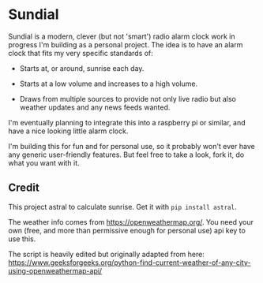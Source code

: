 # Sundial

Sundial is a modern, clever (but not 'smart') radio alarm clock work in progress I'm building as a personal project. The idea is to have an alarm clock that fits my very specific standards of:

* Starts at, or around, sunrise each day.

* Starts at a low volume and increases to a high volume.

* Draws from multiple sources to provide not only live radio but also weather updates and any news feeds wanted.

I'm eventually planning to integrate this into a raspberry pi or similar, and have a nice looking little alarm clock.

I'm building this for fun and for personal use, so it probably won't ever have any generic user-friendly features. But feel free to take a look, fork it, do what you want with it.

## Credit

This project astral to calculate sunrise. Get it with `pip install astral`.

The weather info comes from https://openweathermap.org/. You need your own (free, and more than permissive enough for personal use) api key to use this.

The script is heavily edited but originally adapted from here: https://www.geeksforgeeks.org/python-find-current-weather-of-any-city-using-openweathermap-api/

